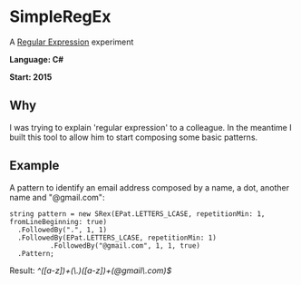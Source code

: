# SimpleRegEx
A [Regular Expression](https://en.wikipedia.org/wiki/Regular_expression) experiment

**Language: C#**

**Start: 2015**

## Why
I was trying to explain 'regular expression' to a colleague. In the meantime I built this tool to allow him to start composing some basic patterns.

## Example
A pattern to identify an email address composed by a name, a dot, another name and "@gmail.com":

```
string pattern = new SRex(EPat.LETTERS_LCASE, repetitionMin: 1, fromLineBeginning: true)
  .FollowedBy(".", 1, 1)
  .FollowedBy(EPat.LETTERS_LCASE, repetitionMin: 1)
          .FollowedBy("@gmail.com", 1, 1, true)
  .Pattern;
```

Result: _^([a-z])+(\\.)([a-z])+(@gmail\\.com)$_
